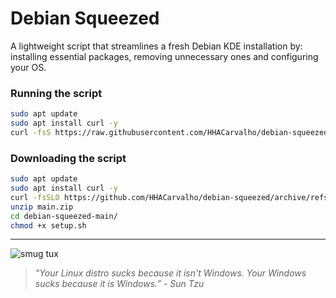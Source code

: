 # Debian Squeezed

A lightweight script that streamlines a fresh Debian KDE installation by: installing essential packages, removing unnecessary ones and configuring your OS.

### Running the script

```sh
sudo apt update
sudo apt install curl -y
curl -fsS https://raw.githubusercontent.com/HHACarvalho/debian-squeezed/refs/heads/main/setup.sh | bash
```

### Downloading the script

```sh
sudo apt update
sudo apt install curl -y
curl -fsSLO https://github.com/HHACarvalho/debian-squeezed/archive/refs/heads/main.zip
unzip main.zip
cd debian-squeezed-main/
chmod +x setup.sh
```

---

![smug tux](https://i.kym-cdn.com/photos/images/newsfeed/001/841/359/e7c.png)

> _"Your Linux distro sucks because it isn't Windows. Your Windows sucks because it is Windows.” - Sun Tzu_
